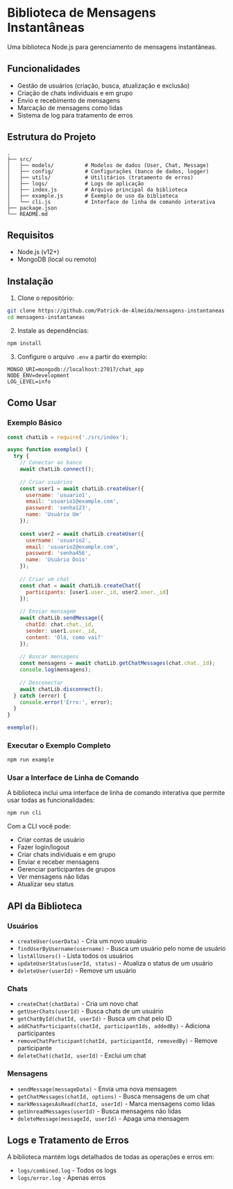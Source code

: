 # Biblioteca de Mensagens Instantâneas

Uma biblioteca Node.js para gerenciamento de mensagens instantâneas.

## Funcionalidades

- Gestão de usuários (criação, busca, atualização e exclusão)
- Criação de chats individuais e em grupo
- Envio e recebimento de mensagens
- Marcação de mensagens como lidas
- Sistema de log para tratamento de erros

## Estrutura do Projeto

```
.
├── src/
│   ├── models/          # Modelos de dados (User, Chat, Message)
│   ├── config/          # Configurações (banco de dados, logger)
│   ├── utils/           # Utilitários (tratamento de erros)
│   ├── logs/            # Logs de aplicação
│   ├── index.js         # Arquivo principal da biblioteca
│   ├── example.js       # Exemplo de uso da biblioteca
│   └── cli.js           # Interface de linha de comando interativa
├── package.json
└── README.md
```

## Requisitos

- Node.js (v12+)
- MongoDB (local ou remoto)

## Instalação

1. Clone o repositório:
```bash
git clone https://github.com/Patrick-de-Almeida/mensagens-instantaneas.git
cd mensagens-instantaneas
```

2. Instale as dependências:
```bash
npm install
```

3. Configure o arquivo `.env` a partir do exemplo:
```
MONGO_URI=mongodb://localhost:27017/chat_app
NODE_ENV=development
LOG_LEVEL=info
```

## Como Usar

### Exemplo Básico

```javascript
const chatLib = require('./src/index');

async function exemplo() {
  try {
    // Conectar ao banco
    await chatLib.connect();
    
    // Criar usuários
    const user1 = await chatLib.createUser({
      username: 'usuario1',
      email: 'usuario1@example.com',
      password: 'senha123',
      name: 'Usuário Um'
    });
    
    const user2 = await chatLib.createUser({
      username: 'usuario2',
      email: 'usuario2@example.com',
      password: 'senha456',
      name: 'Usuário Dois'
    });
    
    // Criar um chat
    const chat = await chatLib.createChat({
      participants: [user1.user._id, user2.user._id]
    });
    
    // Enviar mensagem
    await chatLib.sendMessage({
      chatId: chat.chat._id,
      sender: user1.user._id,
      content: 'Olá, como vai?'
    });
    
    // Buscar mensagens
    const mensagens = await chatLib.getChatMessages(chat.chat._id);
    console.log(mensagens);
    
    // Desconectar
    await chatLib.disconnect();
  } catch (error) {
    console.error('Erro:', error);
  }
}

exemplo();
```

### Executar o Exemplo Completo

```bash
npm run example
```

### Usar a Interface de Linha de Comando

A biblioteca inclui uma interface de linha de comando interativa que permite usar todas as funcionalidades:

```bash
npm run cli
```

Com a CLI você pode:
- Criar contas de usuário
- Fazer login/logout
- Criar chats individuais e em grupo
- Enviar e receber mensagens
- Gerenciar participantes de grupos
- Ver mensagens não lidas
- Atualizar seu status

## API da Biblioteca

### Usuários

- `createUser(userData)` - Cria um novo usuário
- `findUserByUsername(username)` - Busca um usuário pelo nome de usuário
- `listAllUsers()` - Lista todos os usuários
- `updateUserStatus(userId, status)` - Atualiza o status de um usuário
- `deleteUser(userId)` - Remove um usuário

### Chats

- `createChat(chatData)` - Cria um novo chat
- `getUserChats(userId)` - Busca chats de um usuário
- `getChatById(chatId, userId)` - Busca um chat pelo ID
- `addChatParticipants(chatId, participantIds, addedBy)` - Adiciona participantes
- `removeChatParticipant(chatId, participantId, removedBy)` - Remove participante
- `deleteChat(chatId, userId)` - Exclui um chat

### Mensagens

- `sendMessage(messageData)` - Envia uma nova mensagem
- `getChatMessages(chatId, options)` - Busca mensagens de um chat
- `markMessagesAsRead(chatId, userId)` - Marca mensagens como lidas
- `getUnreadMessages(userId)` - Busca mensagens não lidas
- `deleteMessage(messageId, userId)` - Apaga uma mensagem

## Logs e Tratamento de Erros

A biblioteca mantém logs detalhados de todas as operações e erros em:
- `logs/combined.log` - Todos os logs
- `logs/error.log` - Apenas erros
